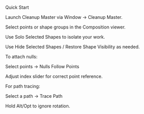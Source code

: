 Quick Start

Launch Cleanup Master via Window → Cleanup Master.

Select points or shape groups in the Composition viewer.

Use Solo Selected Shapes to isolate your work.

Use Hide Selected Shapes / Restore Shape Visibility as needed.

To attach nulls:

Select points → Nulls Follow Points

Adjust index slider for correct point reference.

For path tracing:

Select a path → Trace Path

Hold Alt/Opt to ignore rotation.